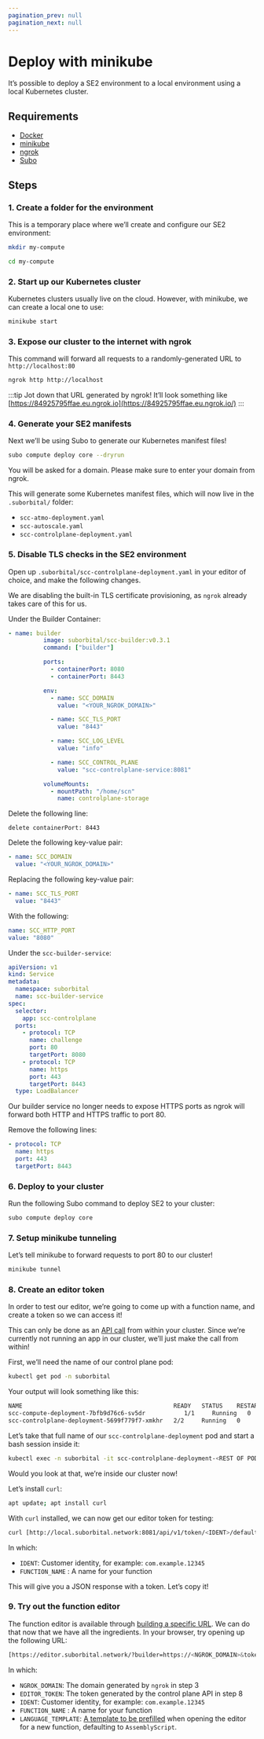 ```yaml
---
pagination_prev: null
pagination_next: null
---
```


# Deploy with minikube

It’s possible to deploy a SE2 environment to a local environment using a local Kubernetes cluster.

## Requirements

- [Docker](https://www.docker.com/)
- [minikube](https://minikube.sigs.k8s.io/docs/start/)
- [ngrok](https://ngrok.com/download)
- [Subo](../../../subo.md)

## Steps

### 1. Create a folder for the environment

This is a temporary place where we’ll create and configure our SE2 environment:

```bash
mkdir my-compute

cd my-compute
```

### 2. Start up our Kubernetes cluster

Kubernetes clusters usually live on the cloud. However, with minikube, we can create a local one to use:

```bash
minikube start
```

### 3. Expose our cluster to the internet with ngrok

This command will forward all requests to a randomly-generated URL to `http://localhost:80`

```bash
ngrok http http://localhost
```

:::tip
Jot down that URL generated by ngrok! It’ll look something like [https://84925795ffae.eu.ngrok.io](https://84925795ffae.eu.ngrok.io/)
:::

### 4. Generate your SE2 manifests

Next we’ll be using Subo to generate our Kubernetes manifest files!

```bash
subo compute deploy core --dryrun
```

You will be asked for a domain. Please make sure to enter your domain from ngrok.

This will generate some Kubernetes manifest files, which will now live in the `.suborbital/` folder:

- `scc-atmo-deployment.yaml`
- `scc-autoscale.yaml`
- `scc-controlplane-deployment.yaml`

### 5. Disable TLS checks in the SE2 environment

Open up `.suborbital/scc-controlplane-deployment.yaml` in your editor of choice, and make the following changes.

We are disabling the built-in TLS certificate provisioning, as `ngrok` already takes care of this for us.

Under the Builder Container:

```yaml
- name: builder
          image: suborbital/scc-builder:v0.3.1
          command: ["builder"]

          ports:
            - containerPort: 8080
            - containerPort: 8443

          env:
            - name: SCC_DOMAIN
              value: "<YOUR_NGROK_DOMAIN>"

            - name: SCC_TLS_PORT
              value: "8443"

            - name: SCC_LOG_LEVEL
              value: "info"

            - name: SCC_CONTROL_PLANE
              value: "scc-controlplane-service:8081"

          volumeMounts:
            - mountPath: "/home/scn"
              name: controlplane-storage
```

Delete the following line:

`delete containerPort: 8443`

Delete the following key-value pair:

```yaml
- name: SCC_DOMAIN
  value: "<YOUR_NGROK_DOMAIN>"
```

Replacing the following key-value pair:

```yaml
- name: SCC_TLS_PORT
  value: "8443"
```

With the following:

```yaml
name: SCC_HTTP_PORT
value: "8080"
```

Under the `scc-builder-service`:

```yaml
apiVersion: v1
kind: Service
metadata:
  namespace: suborbital
  name: scc-builder-service
spec:
  selector:
    app: scc-controlplane
  ports:
    - protocol: TCP
      name: challenge
      port: 80
      targetPort: 8080
    - protocol: TCP
      name: https
      port: 443
      targetPort: 8443
  type: LoadBalancer
```

Our builder service no longer needs to expose HTTPS ports as ngrok will forward both HTTP and HTTPS traffic to port 80.

Remove the following lines:

```yaml
- protocol: TCP
  name: https
  port: 443
  targetPort: 8443
```

### 6. Deploy to your cluster

Run the following Subo command to deploy SE2 to your cluster:

```bash
subo compute deploy core
```

### 7. Setup minikube tunneling

Let’s tell minikube to forward requests to port 80 to our cluster!

```bash
minikube tunnel
```

### 8. Create an editor token

In order to test our editor, we’re going to come up with a function name, and create a token so we can access it!

This can only be done as an [API call](../../customizing-functions/code-editor.md) from within your cluster. Since we’re currently not running an app in our cluster, we’ll just make the call from within!

First, we’ll need the name of our control plane pod:

```bash
kubectl get pod -n suborbital
```

Your output will look something like this:

```bash
NAME                                           READY   STATUS    RESTARTS   AGE
scc-compute-deployment-7bfb9d76c6-sv5dr           1/1     Running   0          27s
scc-controlplane-deployment-5699f779f7-xmkhr   2/2     Running   0          27s
```

Let’s take that full name of our `scc-controlplane-deployment` pod and start a bash session inside it:

```bash
kubectl exec -n suborbital -it scc-controlplane-deployment-<REST OF POD CODENAME> -- bash
```

Would you look at that, we’re inside our cluster now!

Let’s install `curl`:

```bash
apt update; apt install curl
```

With `curl` installed, we can now get our editor token for testing:

```bash
curl [http://local.suborbital.network:8081/api/v1/token/<IDENT>/default/](http://local.suborbital.network:8081/api/v1/token/com.acmeco.gr9fas97234b/default/httpget)<FUNCTION_NAME>
```

In which:

- `IDENT`: Customer identity, for example: `com.example.12345`
- `FUNCTION_NAME` : A name for your function

This will give you a JSON response with a token. Let’s copy it!

### 9. Try out the function editor

The function editor is available through [building a specific URL](../../customizing-functions/code-editor.md). We can do that now that we have all the ingredients. In your browser, try opening up the following URL:

```bash
[https://editor.suborbital.network/?builder=https://<NGROK_DOMAIN>&token=<EDITOR_TOKEN>&ident=<IDENT>&fn=](https://editor.suborbital.network/?builder=https://4515-62-178-0-213.eu.ngrok.io&token=StIsWXsIAPJsjVlxcgItgvWS&ident=com.acmeco.gr9fas97234b&fn=ramono)<FUNCTION_NAME>&template=<LANGUAGE_TEMPLATE>
```

In which:

- `NGROK_DOMAIN`: The domain generated by `ngrok` in step 3
- `EDITOR_TOKEN`: The token generated by the control plane API in step 8
- `IDENT`: Customer identity, for example: `com.example.12345`
- `FUNCTION_NAME` : A name for your function
- `LANGUAGE_TEMPLATE`: [A template to be prefilled](../../customizing-functions/code-editor#configuration) when opening the editor for a new function, defaulting to `AssemblyScript`.
